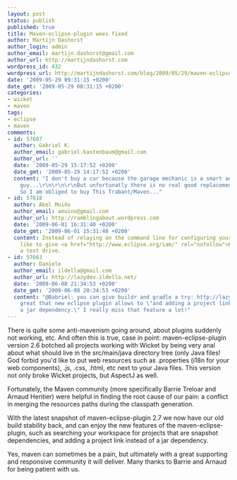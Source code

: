 ```yaml
---
layout: post
status: publish
published: true
title: Maven-eclipse-plugin woes fixed
author: Martijn Dashorst
author_login: admin
author_email: martijn.dashorst@gmail.com
author_url: http://martijndashorst.com
wordpress_id: 432
wordpress_url: http://martijndashorst.com/blog/2009/05/29/maven-eclipse-plugin-woes-fixed/
date: '2009-05-29 09:31:15 +0200'
date_gmt: '2009-05-29 08:31:15 +0200'
categories:
- wicket
- maven
tags:
- eclipse
- maven
comments:
- id: 57607
  author: Gabriel K.
  author_email: gabriel.kastenbaum@gmail.com
  author_url: ''
  date: '2009-05-29 15:17:52 +0200'
  date_gmt: '2009-05-29 14:17:52 +0200'
  content: "I don't buy a car because the garage mechanic is a smart and pleasant
    guy...\r\n\r\n\r\nBut unfortunatly there is no real good replacement to maven.
    So I am obliged to buy This Trabant/Maven..."
- id: 57618
  author: Abel Muiño
  author_email: amuino@gmail.com
  author_url: http://ramblingabout.wordpress.com
  date: '2009-06-01 16:31:40 +0200'
  date_gmt: '2009-06-01 15:31:40 +0200'
  content: Instead of relaying on the command line for configuring your IDE, you might
    like to give <a href="http://www.eclipse.org/iam/" rel="nofollow">Eclipse IAM</a>
    a test drive.
- id: 57663
  author: Daniele
  author_email: ildella@gmail.com
  author_url: http://lazydev.ildella.net/
  date: '2009-06-08 21:34:53 +0200'
  date_gmt: '2009-06-08 20:34:53 +0200'
  content: "@Babriel: you can give buildr and gradle a try: http://lazydev.tumblr.com/tagged/tools\r\n\r\nanyway,
    great that new eclipse plugin allows to \"and adding a project link instead of
    a jar dependency.\" I really miss that feature a lot!"
---
```

<p>There is quite some anti-mavenism going around, about plugins suddenly not working, etc. And often this is true, case in point: maven-eclipse-plugin version 2.6 botched all projects working with Wicket by being very anal about what should live in the src/main/java directory tree (only Java files! God forbid you'd like to put web resources such as .properties (i18n for your web components), .js, .css, .html, etc next to your Java files. This version not only broke Wicket projects, but AspectJ as well.</p>
<p>Fortunately, the Maven community (more specifically Barrie Treloar and Arnaud Heritier) were helpful in finding the root cause of our pain: a conflict in merging the resources paths during the classpath generation.</p>
<p>With the latest snapshot of maven-eclipse-plugin 2.7 we now have our old build stability back, and can enjoy the new features of the maven-eclipse-plugin, such as searching your workspace for projects that are snapshot dependencies, and adding a project link instead of a jar dependency.</p>
<p>Yes, maven can sometimes be a pain, but ultimately with a great supporting and responsive community it will deliver. Many thanks to Barrie and Arnaud for being patient with us.</p>
